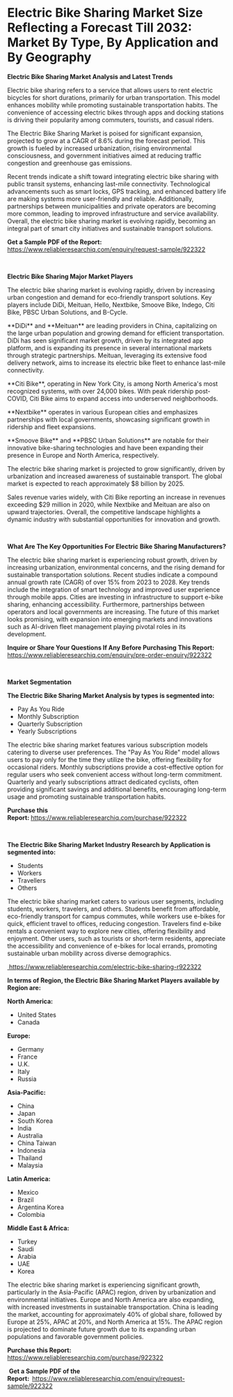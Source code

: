 <p><h1>Electric Bike Sharing Market Size Reflecting a Forecast Till 2032: Market By Type, By Application and By Geography</h1></p><p><strong>Electric Bike Sharing Market Analysis and Latest Trends</strong></p>
<p><p>Electric bike sharing refers to a service that allows users to rent electric bicycles for short durations, primarily for urban transportation. This model enhances mobility while promoting sustainable transportation habits. The convenience of accessing electric bikes through apps and docking stations is driving their popularity among commuters, tourists, and casual riders.</p><p>The Electric Bike Sharing Market is poised for significant expansion, projected to grow at a CAGR of 8.6% during the forecast period. This growth is fueled by increased urbanization, rising environmental consciousness, and government initiatives aimed at reducing traffic congestion and greenhouse gas emissions. </p><p>Recent trends indicate a shift toward integrating electric bike sharing with public transit systems, enhancing last-mile connectivity. Technological advancements such as smart locks, GPS tracking, and enhanced battery life are making systems more user-friendly and reliable. Additionally, partnerships between municipalities and private operators are becoming more common, leading to improved infrastructure and service availability. Overall, the electric bike sharing market is evolving rapidly, becoming an integral part of smart city initiatives and sustainable transport solutions.</p></p>
<p><strong>Get a Sample PDF of the Report:&nbsp;</strong> <a href="https://www.reliableresearchiq.com/enquiry/request-sample/922322?utm_campaign=2277&utm_medium=2&utm_source=Github&utm_content=ia&utm_term=18042025&utm_id=electric-bike-sharing">https://www.reliableresearchiq.com/enquiry/request-sample/922322</a></p>
<p>&nbsp;</p>
<p><strong>Electric Bike Sharing Major Market Players</strong></p>
<p><p>The electric bike sharing market is evolving rapidly, driven by increasing urban congestion and demand for eco-friendly transport solutions. Key players include DiDi, Meituan, Hello, Nextbike, Smoove Bike, Indego, Citi Bike, PBSC Urban Solutions, and B-Cycle. </p><p>**DiDi** and **Meituan** are leading providers in China, capitalizing on the large urban population and growing demand for efficient transportation. DiDi has seen significant market growth, driven by its integrated app platform, and is expanding its presence in several international markets through strategic partnerships. Meituan, leveraging its extensive food delivery network, aims to increase its electric bike fleet to enhance last-mile connectivity.</p><p>**Citi Bike**, operating in New York City, is among North America's most recognized systems, with over 24,000 bikes. With peak ridership post-COVID, Citi Bike aims to expand access into underserved neighborhoods. </p><p>**Nextbike** operates in various European cities and emphasizes partnerships with local governments, showcasing significant growth in ridership and fleet expansions. </p><p>**Smoove Bike** and **PBSC Urban Solutions** are notable for their innovative bike-sharing technologies and have been expanding their presence in Europe and North America, respectively. </p><p>The electric bike sharing market is projected to grow significantly, driven by urbanization and increased awareness of sustainable transport. The global market is expected to reach approximately $8 billion by 2025. </p><p>Sales revenue varies widely, with Citi Bike reporting an increase in revenues exceeding $29 million in 2020, while Nextbike and Meituan are also on upward trajectories. Overall, the competitive landscape highlights a dynamic industry with substantial opportunities for innovation and growth.</p></p>
<p>&nbsp;</p>
<p><strong>What Are The Key Opportunities For Electric Bike Sharing Manufacturers?</strong></p>
<p><p>The electric bike sharing market is experiencing robust growth, driven by increasing urbanization, environmental concerns, and the rising demand for sustainable transportation solutions. Recent studies indicate a compound annual growth rate (CAGR) of over 15% from 2023 to 2028. Key trends include the integration of smart technology and improved user experience through mobile apps. Cities are investing in infrastructure to support e-bike sharing, enhancing accessibility. Furthermore, partnerships between operators and local governments are increasing. The future of this market looks promising, with expansion into emerging markets and innovations such as AI-driven fleet management playing pivotal roles in its development.</p></p>
<p><strong>Inquire or Share Your Questions If Any Before Purchasing This Report:</strong> <a href="https://www.reliableresearchiq.com/enquiry/pre-order-enquiry/922322?utm_campaign=2277&utm_medium=2&utm_source=Github&utm_content=ia&utm_term=18042025&utm_id=electric-bike-sharing">https://www.reliableresearchiq.com/enquiry/pre-order-enquiry/922322</a></p>
<p>&nbsp;</p>
<p><strong>Market Segmentation</strong></p>
<p><strong>The Electric Bike Sharing Market Analysis by types is segmented into:</strong></p>
<p><ul><li>Pay As You Ride</li><li>Monthly Subscription</li><li>Quarterly Subscription</li><li>Yearly Subscriptions</li></ul></p>
<p><p>The electric bike sharing market features various subscription models catering to diverse user preferences. The "Pay As You Ride" model allows users to pay only for the time they utilize the bike, offering flexibility for occasional riders. Monthly subscriptions provide a cost-effective option for regular users who seek convenient access without long-term commitment. Quarterly and yearly subscriptions attract dedicated cyclists, often providing significant savings and additional benefits, encouraging long-term usage and promoting sustainable transportation habits.</p></p>
<p><strong>Purchase this Report:&nbsp;</strong><a href="https://www.reliableresearchiq.com/purchase/922322?utm_campaign=2277&utm_medium=2&utm_source=Github&utm_content=ia&utm_term=18042025&utm_id=electric-bike-sharing">https://www.reliableresearchiq.com/purchase/922322</a></p>
<p>&nbsp;</p>
<p><strong>The Electric Bike Sharing Market Industry Research by Application is segmented into:</strong></p>
<p><ul><li>Students</li><li>Workers</li><li>Travellers</li><li>Others</li></ul></p>
<p><p>The electric bike sharing market caters to various user segments, including students, workers, travelers, and others. Students benefit from affordable, eco-friendly transport for campus commutes, while workers use e-bikes for quick, efficient travel to offices, reducing congestion. Travelers find e-bike rentals a convenient way to explore new cities, offering flexibility and enjoyment. Other users, such as tourists or short-term residents, appreciate the accessibility and convenience of e-bikes for local errands, promoting sustainable urban mobility across diverse demographics.</p></p>
<p><a href="https://www.reliableresearchiq.com/electric-bike-sharing-r922322?utm_campaign=2277&utm_medium=2&utm_source=Github&utm_content=ia&utm_term=18042025&utm_id=electric-bike-sharing">&nbsp;https://www.reliableresearchiq.com/electric-bike-sharing-r922322</a></p>
<p><strong>In terms of Region, the Electric Bike Sharing Market Players available by Region are:</strong></p>
<p>
    <p> <strong> North America: </strong>
        <ul>
            <li>United States</li>
            <li>Canada</li>
        </ul>
        </p> 
    <p> <strong> Europe: </strong>
        <ul>
            <li>Germany</li>
            <li>France</li>
            <li>U.K.</li>
            <li>Italy</li>
            <li>Russia</li>
        </ul>
        </p> 
    <p> <strong> Asia-Pacific: </strong>
        <ul>
            <li>China</li>
            <li>Japan</li>
            <li>South Korea</li>
            <li>India</li>
            <li>Australia</li>
            <li>China Taiwan</li>
            <li>Indonesia</li>
            <li>Thailand</li>
            <li>Malaysia</li>
        </ul>
        </p> 
    <p> <strong> Latin America: </strong>
        <ul>
            <li>Mexico</li>
            <li>Brazil</li>
            <li>Argentina Korea</li>
            <li>Colombia</li>
        </ul>
        </p> 
    <p> <strong> Middle East & Africa: </strong>
        <ul>
            <li>Turkey</li>
            <li>Saudi</li>
            <li>Arabia</li>
            <li>UAE</li>
            <li>Korea</li>
        </ul>
    </p>
    </p>
<p><p>The electric bike sharing market is experiencing significant growth, particularly in the Asia-Pacific (APAC) region, driven by urbanization and environmental initiatives. Europe and North America are also expanding, with increased investments in sustainable transportation. China is leading the market, accounting for approximately 40% of global share, followed by Europe at 25%, APAC at 20%, and North America at 15%. The APAC region is projected to dominate future growth due to its expanding urban populations and favorable government policies.</p></p>
<p><strong>Purchase this Report: </strong><a href="https://www.reliableresearchiq.com/purchase/922322?utm_campaign=2277&utm_medium=2&utm_source=Github&utm_content=ia&utm_term=18042025&utm_id=electric-bike-sharing">https://www.reliableresearchiq.com/purchase/922322</a></p>
<p>&nbsp;<strong>Get a Sample PDF of the Report:&nbsp;&nbsp;</strong><a href="https://www.reliableresearchiq.com/enquiry/request-sample/922322?utm_campaign=2277&utm_medium=2&utm_source=Github&utm_content=ia&utm_term=18042025&utm_id=electric-bike-sharing">https://www.reliableresearchiq.com/enquiry/request-sample/922322</a></p>
<p><strong></strong></p>
<p><p></p><p></p><p></p></p>